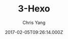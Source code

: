 ---
title: 3-Hexo
github: https://github.com/yelog/hexo-theme-3-hexo
demo: https://yelog.org/
author: Chris Yang
ssg:
  - Hexo
cms:
  - Markdown
date: 2017-02-05T09:26:14.000Z
description: hexo主题：三段式设计，极简，方便
draft: true
publish_date: '2017-02-05T09:26:14Z'
update_date: '2022-06-27T09:10:08Z'
github_star: 537
github_fork: 180
---